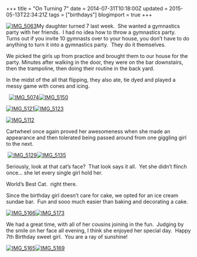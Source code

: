 +++
title = "On Turning 7"
date = 2014-07-31T10:18:00Z
updated = 2015-05-13T22:34:21Z
tags = ["birthdays"]
blogimport = true 
+++

[![IMG_5063](https://latc.s3.amazonaws.com/wp-content/uploads/2014/07/IMG_5063.jpg "IMG_5063")](https://latc.s3.amazonaws.com/wp-content/uploads/2014/07/IMG_5063.jpg)My daughter turned 7 last week.&#160; She wanted a gymnastics party with her friends.&#160; I had no idea how to throw a gymnastics party.&#160; Turns out if you invite 10 gymnasts over to your house, you don’t have to do anything to turn it into a gymnastics party.&#160; They do it themselves.&#160; 

We picked the girls up from practice and brought them to our house for the party. Minutes after walking in the door, they were on the bar downstairs, then the trampoline, then doing their routine in the back yard.&#160; 

In the midst of the all that flipping, they also ate, tie dyed and played a messy game with cones and icing. 

&#160; [![IMG_5074](https://latc.s3.amazonaws.com/wp-content/uploads/2014/07/IMG_5074.jpg "IMG_5074")](https://latc.s3.amazonaws.com/wp-content/uploads/2014/07/IMG_5074.jpg)[![IMG_5150](https://latc.s3.amazonaws.com/wp-content/uploads/2014/07/IMG_5150.jpg "IMG_5150")](https://latc.s3.amazonaws.com/wp-content/uploads/2014/07/IMG_5150.jpg)

[![IMG_5121](https://latc.s3.amazonaws.com/wp-content/uploads/2014/07/IMG_5121.jpg "IMG_5121")](https://latc.s3.amazonaws.com/wp-content/uploads/2014/07/IMG_5121.jpg)[![IMG_5123](https://latc.s3.amazonaws.com/wp-content/uploads/2014/07/IMG_5123.jpg "IMG_5123")](https://latc.s3.amazonaws.com/wp-content/uploads/2014/07/IMG_5123.jpg)

[![IMG_5112](https://latc.s3.amazonaws.com/wp-content/uploads/2014/07/IMG_5112.jpg "IMG_5112")](https://latc.s3.amazonaws.com/wp-content/uploads/2014/07/IMG_5112.jpg)

Cartwheel once again proved her awesomeness when she made an appearance and then tolerated being passed around from one giggling girl to the next. 

&#160;[![IMG_5129](https://latc.s3.amazonaws.com/wp-content/uploads/2014/07/IMG_5129.jpg "IMG_5129")](https://latc.s3.amazonaws.com/wp-content/uploads/2014/07/IMG_5129.jpg)[![IMG_5135](https://latc.s3.amazonaws.com/wp-content/uploads/2014/07/IMG_5135.jpg "IMG_5135")](https://latc.s3.amazonaws.com/wp-content/uploads/2014/07/IMG_5135.jpg)

Seriously, look at that cat’s face?&#160; That look says it all.&#160; Yet she didn’t flinch once… she let every single girl hold her. 

World’s Best Cat.&#160; right there. 

Since the birthday girl doesn’t care for cake, we opted for an ice cream sundae bar.&#160; Fun and sooo much easier than baking and decorating a cake.

[![IMG_5166](https://latc.s3.amazonaws.com/wp-content/uploads/2014/07/IMG_5166.jpg "IMG_5166")](https://latc.s3.amazonaws.com/wp-content/uploads/2014/07/IMG_5166.jpg)[![IMG_5173](https://latc.s3.amazonaws.com/wp-content/uploads/2014/07/IMG_5173.jpg "IMG_5173")](https://latc.s3.amazonaws.com/wp-content/uploads/2014/07/IMG_5173.jpg)

We had a great time, with all of her cousins joining in the fun.&#160; Judging by the smile on her face all evening, I think she enjoyed her special day.&#160; Happy 7th Birthday sweet girl.&#160; You are a ray of sunshine!

[![IMG_5165](https://latc.s3.amazonaws.com/wp-content/uploads/2014/07/IMG_5165.jpg "IMG_5165")](https://latc.s3.amazonaws.com/wp-content/uploads/2014/07/IMG_5165.jpg)[![IMG_5169](https://latc.s3.amazonaws.com/wp-content/uploads/2014/07/IMG_5169.jpg "IMG_5169")](https://latc.s3.amazonaws.com/wp-content/uploads/2014/07/IMG_5169.jpg)
